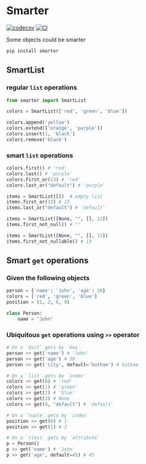# Smarter

[![codecov](https://codecov.io/gh/rochacbruno/smarter/branch/main/graph/badge.svg?token=I9ZGCFTQT9)](https://codecov.io/gh/rochacbruno/smarter)
[![CI](https://github.com/rochacbruno/smarter/actions/workflows/main.yml/badge.svg)](https://github.com/rochacbruno/smarter/actions/workflows/main.yml)

Some objects could be smarter

```bash
pip install smarter
```

## SmartList

### regular `list` operations

```py
from smarter import SmartList

colors = SmartList(['red', 'green', 'blue'])

colors.append('yellow')
colors.extend(['orange', 'purple'])
colors.insert(1, 'black')
colors.remove('black')
```

### smart `list` operations

```py
colors.first() # 'red'
colors.last() # 'purple'
colors.first_or(13) # 'red'
colors.last_or("default") # 'purple'

items = SmartList([])  # empty list
items.first_or(13) # 13
items.last_or("default") # 'default'

items = SmartList([None, "", [], 13])
items.first_not_null() # ""

items = SmartList([None, "", [], 13])
items.first_not_nullable() # 13
```

## Smart `get` operations

### Given the following objects

```py
person = {'name': 'John', 'age': 30}
colors = ['red', 'green', 'blue']
position = (1, 2, 6, 9)

class Person:
    name = "John"
```

### Ubiquitous `get` operations using `>>` operator 

```py
# On a `dict` gets by `key`
person >> get('name') # 'John'
person >> get('age') # 30
person >> get('city', default='Gotham') # Gotham

# On a `list` gets by `index`
colors >> get(0) # 'red'
colors >> get(1) # 'green'
colors >> get(2) # 'blue'
colors >> get(3) # None
colors >> get(4, "default") # 'default'

# On a `tuple` gets by `index`
position >> get(0) # 1
position >> get(1) # 2

# On a `class` gets by `attribute`
p = Person()
p >> get('name') # 'John'
p >> get('age', default=45) # 45
```

